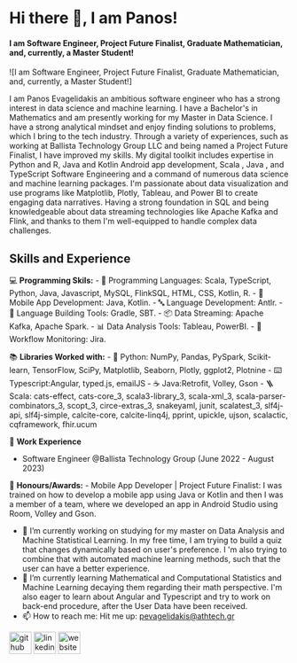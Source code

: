 # Hi there 👋, I am Panos!
#### I am Software Engineer, Project Future Finalist, Graduate Mathematician, and, currently, a Master Student!
![I am Software Engineer, Project Future Finalist, Graduate Mathematician, and, currently, a Master Student!]

I am Panos Evagelidakis an ambitious software engineer who has a strong interest in data science and machine learning. I have a Bachelor's in Mathematics and am presently working for my Master in Data Science. I have a strong analytical mindset and enjoy finding solutions to problems, which I bring to the tech industry. Through a variety of experiences, such as working at Ballista Technology Group LLC and being named a Project Future Finalist, I have improved my skills.
My digital toolkit includes expertise in Python and R, Java and Kotlin Android app development, Scala , Java , and TypeScript Software Engineering and a command of numerous data science and machine learning packages. I'm passionate about data visualization and use programs like Matplotlib, Plotly, Tableau, and Power BI to create engaging data narratives. Having a strong foundation in SQL and being knowledgeable about data streaming technologies like Apache Kafka and Flink, and thanks to them I'm well-equipped to handle complex data challenges.

## Skills and Experience
  💻 **Programming Skils:**
    - 💬 Programming Languages: Scala, TypeScript, Python, Java, Javascript, MySQL, FlinkSQL, HTML, CSS, Kotlin, R.
    - 📱 Mobile App Development: Java, Kotlin.
    - 🔤 Language Development: Antlr.
    - 🚧 Language Building Tools: Gradle, SBT.
    - 📦 Data Streaming: Apache Kafka, Apache Spark.
    - 📊 Data Analysis Tools: Tableau, PowerBI.
    - 🔹 Workflow Monitoring: Jira.

  📚 **Libraries Worked with:**
    - 🐍 Python: NumPy, Pandas, PySpark, Scikit-learn, TensorFlow, SciPy, Matplotlib, Seaborn, Plotly, ggplot2, Plotnine
    - ⌨️ Typescript:Angular, typed.js, emailJS
    - ☕ Java:Retrofit, Volley, Gson
    - 🪜 Scala: cats-effect, cats-core_3, scala3-library_3, scala-xml_3, scala-parser-combinators_3, scopt_3, circe-extras_3, snakeyaml, junit, scalatest_3, slf4j-api, slf4j-simple, calcite-core, calcite-linq4j, pprint, upickle, ujson, scalactic, cqframework, fhir.ucum

  💼 **Work Experience**
  - Software Engineer @Ballista Technology Group (June 2022 - August 2023)
    
  🏅 **Honours/Awards:**
     - Mobile App Developer | Project Future Finalist: I was trained on how to develop a mobile app using Java or Kotlin and then I was a member of a team, where we developed an app in Android Studio using Room, Volley and Gson.

- 🔭 I’m currently working on studying for my master on Data Analysis and Machine Statistical Learning. In my free time, I am trying to build a quiz that changes dynamically based on user's preference. I 'm also trying to combine that with automated machine learning methods, such that the user can have a better experience. 
- 🌱 I’m currently learning  Mathematical and Computational Statistics and Machine Learning decaying them regarding their math perspective. I'm also eager to learn about Angular and Typescript and try to work on back-end procedure, after the User Data have been received. 
- 📫 How to reach me: Hit me up: pevagelidakis@athtech.gr 


[<img src='https://cdn.jsdelivr.net/npm/simple-icons@3.0.1/icons/github.svg' alt='github' height='40'>](https://github.com/https://github.com/pevagelidakis)  [<img src='https://cdn.jsdelivr.net/npm/simple-icons@3.0.1/icons/linkedin.svg' alt='linkedin' height='40'>](https://www.linkedin.com/in/https://www.linkedin.com/in/pevagelidakis/)  [<img src='https://cdn.jsdelivr.net/npm/simple-icons@3.0.1/icons/icloud.svg' alt='website' height='40'>](https://www.pevagelidakis.com/)  


<!--
**pevagelidakis/pevagelidakis** is a ✨ _special_ ✨ repository because its `README.md` (this file) appears on your GitHub profile.

Here are some ideas to get you started:

- 🔭 I’m currently working on ...
- 🌱 I’m currently learning ...
- 👯 I’m looking to collaborate on ...
- 🤔 I’m looking for help with ...
- 💬 Ask me about ...
- 📫 How to reach me: ...
- 😄 Pronouns: ...
- ⚡ Fun fact: ...
-->
